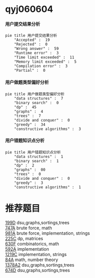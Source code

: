 # qyj060604

<!-- tabs:start -->



#### **用户提交结果分析**

```mermaid
pie title 用户提交结果分析
    "Accepted" :  19
    "Rejected" :  0
    "Wrong answer" :  59
    "Runtime error" :  3
    "Time limit exceeded" :  11
    "Memory limit exceeded" :  5
    "Compilation error" :  3
    "Partial" :  0
```

#### **用户做题类型偏好分析**

```mermaid
pie title 用户做题类型偏好分析
    "data structures" :  7
    "binary search" :  0
    "dp" :  45
    "graphs" :  4
    "trees" :  7
    "divide and conquer" :  0
    "greedy" :  34
    "constructive algorithms" :  3
```
#### **用户错题知识点分析**

```mermaid
pie title 用户错题知识点分析
    "data structures" :  1
    "binary search" :  1
    "dp" :  2
    "graphs" :  00
    "trees" :  0
    "divide and conquer" :  0
    "greedy" :  3
    "constructive algorithms" :  1
```



<!-- tabs:end -->
# 推荐题目
[199D](https://codeforces.com/contest/199/problem/D)		dsu,graphs,sortings,trees		  
[747A](https://codeforces.com/contest/747/problem/A)		brute force,
                        math		  
[981A](https://codeforces.com/contest/981/problem/A)		brute force,
                        implementation,
                        strings		  
[225C](https://codeforces.com/contest/225/problem/C)		dp,
                        matrices		  
[630F](https://codeforces.com/contest/630/problem/F)		combinatorics,
                        math		  
[592A](https://codeforces.com/contest/592/problem/A)		implementation		  
[1219C](https://codeforces.com/contest/1219/problem/C)		implementation,
                        strings		  
[84A](https://codeforces.com/contest/84/problem/A)		math,
                        number theory		  
[1378A2](https://codeforces.com/contest/1378A/problem/2)		dsu,graphs,sortings,trees		  
[674D](https://codeforces.com/contest/674/problem/D)		dsu,graphs,sortings,trees		  

